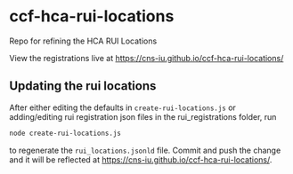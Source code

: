 # ccf-hca-rui-locations
Repo for refining the HCA RUI Locations

View the registrations live at <https://cns-iu.github.io/ccf-hca-rui-locations/>

## Updating the rui locations

After either editing the defaults in `create-rui-locations.js` or adding/editing rui registration json files in the rui_registrations folder, run

```bash
node create-rui-locations.js
```

to regenerate the `rui_locations.jsonld` file. Commit and push the change and it will be reflected at <https://cns-iu.github.io/ccf-hca-rui-locations/>.
